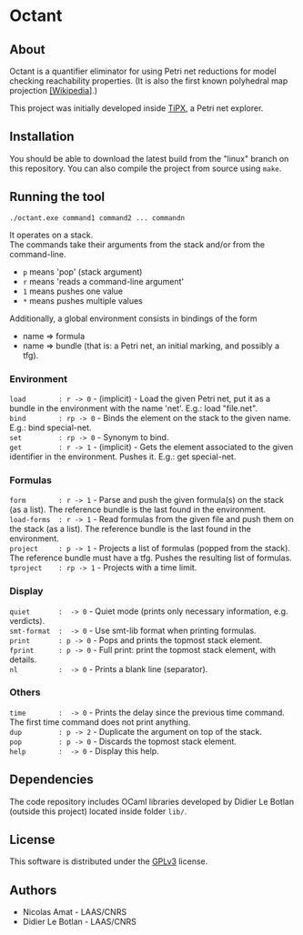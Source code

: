 # Octant 

## About 
Octant is a quantifier eliminator for using Petri net reductions for model checking reachability properties. (It is also the first known polyhedral map projection [[Wikipedia]](https://en.wikipedia.org/wiki/Octant_projection).)

This project was initially developed inside [TiPX](https://github.com/lebotlan/tipx), a Petri net explorer.

## Installation

You should be able to download the latest build from the "linux" branch on this repository. You can also compile the project from source using `make`.

## Running the tool

```
./octant.exe command1 command2 ... commandn
```

It operates on a stack.  
The commands take their arguments from the stack and/or from the command-line.

+ `p` means 'pop' (stack argument)
+ `r` means 'reads a command-line argument'  
+ `1` means pushes one value
+ `*` means pushes multiple values  

Additionally, a global environment consists in bindings of the form  
+ name => formula  
+ name => bundle (that is: a Petri net, an initial marking, and possibly a tfg).  

### Environment

`load        : r -> 0`    - (implicit) -  Load the given Petri net, put it as a bundle in the environment with the name 'net'. E.g.: load "file.net".  
`bind        : rp -> 0`   -  Binds the element on the stack to the given name. E.g.: bind special-net.  
`set         : rp -> 0`   -  Synonym to bind.  
`get         : r -> 1`    - (implicit) -  Gets the element associated to the given identifier in the environment. Pushes it. E.g.: get special-net.  


### Formulas

`form        : r -> 1`    -  Parse and push the given formula(s) on the stack (as a list). The reference bundle is the last found in the environment.  
`load-forms  : r -> 1`    -  Read formulas from the given file and push them on the stack (as a list). The reference bundle is the last found in the environment.  
`project     : p -> 1`    -  Projects a list of formulas (popped from the stack). The reference bundle must have a tfg. Pushes the resulting list of formulas.  
`tproject    : rp -> 1`   -  Projects with a time limit.


### Display

`quiet       :  -> 0`     -  Quiet mode (prints only necessary information, e.g. verdicts).  
`smt-format  :  -> 0`     -  Use smt-lib format when printing formulas.  
`print       : p -> 0`    -  Pops and prints the topmost stack element.  
`fprint      : p -> 0`    -  Full print: print the topmost stack element, with details.  
`nl          :  -> 0`     -  Prints a blank line (separator).  


### Others

`time        :  -> 0`     -  Prints the delay since the previous time command. The first time command does not print anything.  
`dup         : p -> 2`    -  Duplicate the argument on top of the stack.  
`pop         : p -> 0`    -  Discards the topmost stack element.  
`help        :  -> 0`     -  Display this help.  

## Dependencies

The code repository includes OCaml libraries developed by Didier Le Botlan (outside this project) located inside folder `lib/`.

## License

This software is distributed under the
[GPLv3](https://www.gnu.org/licenses/gpl-3.0.en.html) license.

## Authors

+ Nicolas Amat - LAAS/CNRS
+ Didier Le Botlan - LAAS/CNRS
